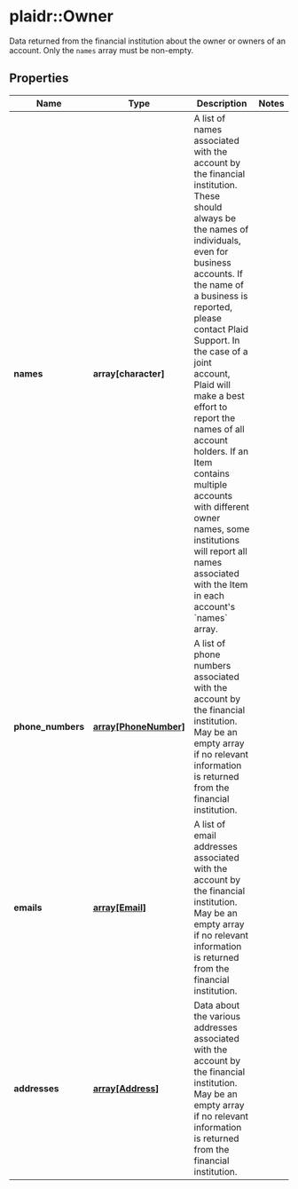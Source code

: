 # plaidr::Owner

Data returned from the financial institution about the owner or owners of an account. Only the `names` array must be non-empty.

## Properties
Name | Type | Description | Notes
------------ | ------------- | ------------- | -------------
**names** | **array[character]** | A list of names associated with the account by the financial institution. These should always be the names of individuals, even for business accounts. If the name of a business is reported, please contact Plaid Support. In the case of a joint account, Plaid will make a best effort to report the names of all account holders.  If an Item contains multiple accounts with different owner names, some institutions will report all names associated with the Item in each account&#39;s &#x60;names&#x60; array. | 
**phone_numbers** | [**array[PhoneNumber]**](PhoneNumber.md) | A list of phone numbers associated with the account by the financial institution. May be an empty array if no relevant information is returned from the financial institution. | 
**emails** | [**array[Email]**](Email.md) | A list of email addresses associated with the account by the financial institution. May be an empty array if no relevant information is returned from the financial institution. | 
**addresses** | [**array[Address]**](Address.md) | Data about the various addresses associated with the account by the financial institution. May be an empty array if no relevant information is returned from the financial institution. | 


